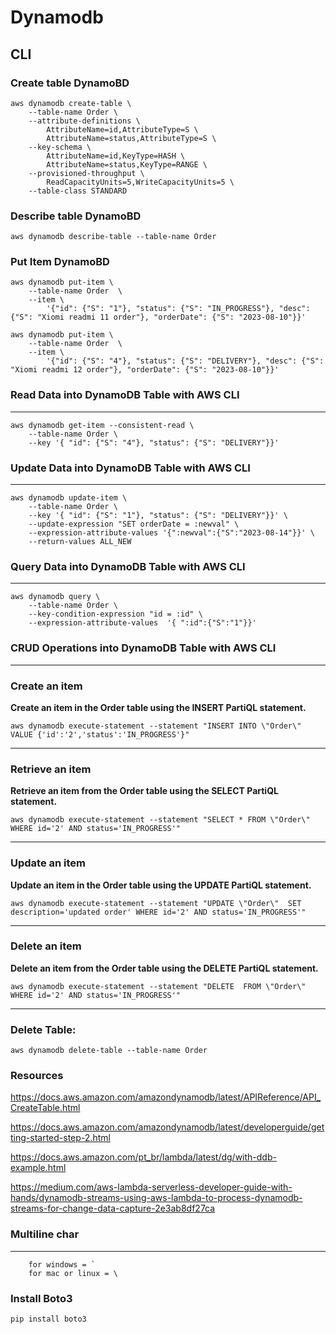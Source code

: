 # Dynamodb

## CLI

### **Create table DynamoBD**

```
aws dynamodb create-table \
    --table-name Order \
    --attribute-definitions \
        AttributeName=id,AttributeType=S \
        AttributeName=status,AttributeType=S \
    --key-schema \
        AttributeName=id,KeyType=HASH \
        AttributeName=status,KeyType=RANGE \
    --provisioned-throughput \
        ReadCapacityUnits=5,WriteCapacityUnits=5 \
    --table-class STANDARD
```

### **Describe table DynamoBD**

```
aws dynamodb describe-table --table-name Order
```


### **Put Item DynamoBD** 

```
aws dynamodb put-item \
    --table-name Order  \
    --item \
        '{"id": {"S": "1"}, "status": {"S": "IN_PROGRESS"}, "desc": {"S": "Xiomi readmi 11 order"}, "orderDate": {"S": "2023-08-10"}}'

aws dynamodb put-item \
    --table-name Order  \
    --item \
        '{"id": {"S": "4"}, "status": {"S": "DELIVERY"}, "desc": {"S": "Xiomi readmi 12 order"}, "orderDate": {"S": "2023-08-10"}}'
```


### **Read Data into DynamoDB Table with AWS CLI**
---

```
aws dynamodb get-item --consistent-read \
    --table-name Order \
    --key '{ "id": {"S": "4"}, "status": {"S": "DELIVERY"}}'
```


### **Update Data into DynamoDB Table with AWS CLI**
---

```
aws dynamodb update-item \
    --table-name Order \
    --key '{ "id": {"S": "1"}, "status": {"S": "DELIVERY"}}' \
    --update-expression "SET orderDate = :newval" \
    --expression-attribute-values '{":newval":{"S":"2023-08-14"}}' \
    --return-values ALL_NEW
```

### **Query Data into DynamoDB Table with AWS CLI**
---

```
aws dynamodb query \
    --table-name Order \
    --key-condition-expression "id = :id" \
    --expression-attribute-values  '{ ":id":{"S":"1"}}'
```


### **CRUD Operations into DynamoDB Table with AWS CLI**
---

### Create an item
**Create an item in the Order table using the INSERT PartiQL statement.**
```
aws dynamodb execute-statement --statement "INSERT INTO \"Order\" VALUE {'id':'2','status':'IN_PROGRESS'}"
```

---
### Retrieve an item 
**Retrieve an item from the Order table using the SELECT PartiQL statement.**

```
aws dynamodb execute-statement --statement "SELECT * FROM \"Order\" WHERE id='2' AND status='IN_PROGRESS'"
```

---
### Update an item
**Update an item in the Order table using the UPDATE PartiQL statement.**

```
aws dynamodb execute-statement --statement "UPDATE \"Order\"  SET description='updated order' WHERE id='2' AND status='IN_PROGRESS'"
```


---
### Delete an item
**Delete an item from the Order table using the DELETE PartiQL statement.**

```
aws dynamodb execute-statement --statement "DELETE  FROM \"Order\" WHERE id='2' AND status='IN_PROGRESS'"
```

---
### Delete Table:
```
aws dynamodb delete-table --table-name Order
```

### Resources

https://docs.aws.amazon.com/amazondynamodb/latest/APIReference/API_CreateTable.html

https://docs.aws.amazon.com/amazondynamodb/latest/developerguide/getting-started-step-2.html

https://docs.aws.amazon.com/pt_br/lambda/latest/dg/with-ddb-example.html

https://medium.com/aws-lambda-serverless-developer-guide-with-hands/dynamodb-streams-using-aws-lambda-to-process-dynamodb-streams-for-change-data-capture-2e3ab8df27ca


###  Multiline char 
---
```
	for windows = `
	for mac or linux = \
```

### **Install Boto3**

```
pip install boto3

```
